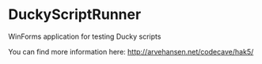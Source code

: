 # DuckyScriptRunner
WinForms application for testing Ducky scripts

You can find more information here: <http://arvehansen.net/codecave/hak5/>
